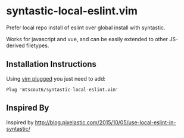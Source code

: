 # syntastic-local-eslint.vim

Prefer local repo install of eslint over global install with syntastic.

Works for javascript and vue, and can be easily extended to other
JS-derived filetypes.

Installation Instructions
-------------------------

Using [vim plugged](https://github.com/junegunn/vim-plug) you just need to add:

```
Plug 'mtscout6/syntastic-local-eslint.vim'
```

Inspired By
-----------

Inspired by http://blog.pixelastic.com/2015/10/05/use-local-eslint-in-syntastic/
